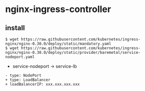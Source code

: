 # nginx-ingress-controller

## install

```
$ wget https://raw.githubusercontent.com/kubernetes/ingress-nginx/nginx-0.30.0/deploy/static/mandatory.yaml
$ wget https://raw.githubusercontent.com/kubernetes/ingress-nginx/nginx-0.30.0/deploy/static/provider/baremetal/service-nodeport.yaml
```

- service-nodeport -> service-lb

```
- type: NodePort
+ type: LoadBalancer
+ loadBalancerIP: xxx.xxx.xxx.xxx
```
